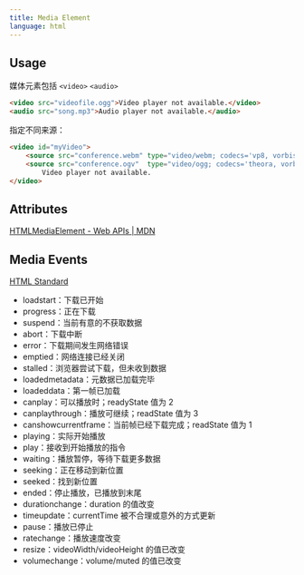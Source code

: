 ```yaml
---
title: Media Element
language: html
---
```


## Usage

媒体元素包括 `<video>` `<audio>`

```html
<video src="videofile.ogg">Video player not available.</video>
<audio src="song.mp3">Audio player not available.</audio>
```

指定不同来源：

```html
<video id="myVideo">
    <source src="conference.webm" type="video/webm; codecs='vp8, vorbis'">
    <source src="conference.ogv"  type="video/ogg; codecs='theora, vorbis'">
        Video player not available.
</video>
```


## Attributes

[HTMLMediaElement - Web APIs \| MDN](https://developer.mozilla.org/en/docs/Web/API/HTMLMediaElement)

## Media Events

[HTML Standard](https://html.spec.whatwg.org/multipage/embedded-content.html#mediaevents)

* loadstart：下载已开始
* progress：正在下载
* suspend：当前有意的不获取数据
* abort：下载中断
* error：下载期间发生网络错误
* emptied：网络连接已经关闭
* stalled：浏览器尝试下载，但未收到数据
* loadedmetadata：元数据已加载完毕
* loadeddata：第一帧已加载
* canplay：可以播放时；readyState 值为 2
* canplaythrough：播放可继续；readState 值为 3
* canshowcurrentframe：当前帧已经下载完成；readState 值为 1
* playing：实际开始播放
* play：接收到开始播放的指令
* waiting：播放暂停，等待下载更多数据
* seeking：正在移动到新位置
* seeked：找到新位置
* ended：停止播放，已播放到末尾
* durationchange：duration 的值改变
* timeupdate：currentTime 被不合理或意外的方式更新
* pause：播放已停止
* ratechange：播放速度改变
* resize：videoWidth/videoHeight 的值已改变
* volumechange：volume/muted 的值已改变
